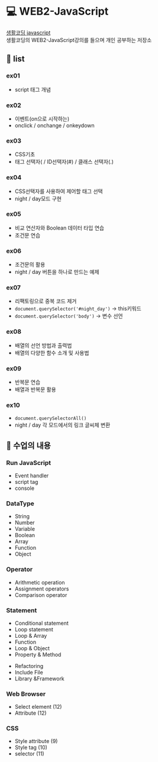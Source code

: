 # 💻 WEB2-JavaScript
[생활코딩 javascript](https://opentutorials.org/course/3085)<br>
생활코딩의 WEB2-JavaScript강의를 들으며 개인 공부하는 저장소

## 📌 list
### ex01 
- script 태그 개념
### ex02 
- 이벤트(on으로 시작하는)
- onclick / onchange / onkeydown
### ex03  
- CSS기초
- 태그 선택자( / ID선택자(#) / 클래스 선택자(.)
### ex04 
- CSS선택자를 사용하여 제어할 태그 선택
- night / day모드 구현
### ex05
- 비교 연산자와 Boolean 데이터 타입 연습
- 조건문 연습
### ex06
- 조건문의 활용
- night / day 버튼을 하나로 만드는 예제
### ex07
- 리팩토링으로 중복 코드 제거
- `document.querySelector('#night_day')` → this키워드
- `document.querySelector('body')` → 변수 선언
### ex08
- 배열의 선언 방법과 출력법
- 배열의 다양한 함수 소개 및 사용법
### ex09
- 반복문 연습
- 배열과 반복문 활용
### ex10
- `document.querySelectorAll()`
- night / day 각 모드에서의 링크 글씨체 변환

## 📌 수업의 내용
<h3>Run JavaScript</h3>

<ul>
	<li>Event handler</li>
	<li>script tag</li>
	<li>console</li>
</ul>

<h3>DataType</h3>

<ul>
	<li>String</li>
	<li>Number</li>
	<li>Variable</li>
	<li>Boolean</li>
	<li>Array</li>
	<li>Function</li>
	<li>Object</li>
</ul>

<h3>Operator</h3>

<ul>
	<li>Arithmetic operation</li>
	<li>Assignment operators</li>
	<li>Comparison operator</li>
</ul>

<h3>Statement</h3>

<ul>
	<li>Conditional statement</li>
	<li>Loop statement</li>
	<li>Loop &amp; Array</li>
	<li>Function</li>
	<li>Loop &amp; Object</li>
	<li>Property &amp; Method</li>
</ul>

<ul>
	<li>Refactoring</li>
	<li>Include File</li>
	<li>Library &amp;Framework</li>
</ul>

<h3>Web Browser</h3>

<ul>
	<li>Select element (12)</li>
	<li>Attribute (12)</li>
</ul>

<h3>CSS</h3>

<ul>
	<li>Style attribute (9)</li>
	<li>Style tag (10)</li>
	<li>selector (11)</li>
</ul>

<p>&nbsp;</p>
